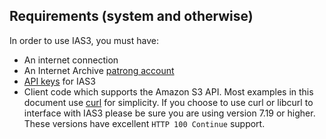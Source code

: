 ## Requirements (system and otherwise)

In order to use IAS3, you must have:

* An internet connection
* An Internet Archive [patrong account](http://www.archive.org/account/login.createaccount.php)
* [API keys](http://www.archive.org/account/s3.php) for IAS3
* Client code which supports the Amazon S3 API. Most examples in this document use [curl](http://curl.haxx.se/) for simplicity. If you choose to use curl or libcurl to interface with IAS3 please be sure you are using version 7.19 or higher. These versions have excellent `HTTP 100 Continue` support.
